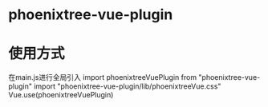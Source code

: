 # phoenixtree-vue-plugin

# 使用方式
在main.js进行全局引入
import phoenixtreeVuePlugin from "phoenixtree-vue-plugin"
import "phoenixtree-vue-plugin/lib/phoenixtreeVue.css"
Vue.use(phoenixtreeVuePlugin)

